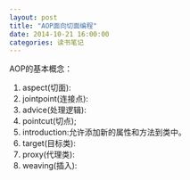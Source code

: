 ```yaml
---
layout: post
title: "AOP面向切面编程"
date: 2014-10-21 16:00:00
categories: 读书笔记
---
```


AOP的基本概念：
1. aspect(切面):
2. jointpoint(连接点):
3. advice(处理逻辑):
4. pointcut(切点);
5. introduction:允许添加新的属性和方法到类中。
6. target(目标类):
7. proxy(代理类):
8. weaving(插入):
